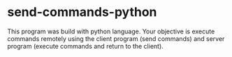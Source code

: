 # send-commands-python
This program was build with python language. Your objective is execute commands remotely using the client program (send commands) and server program (execute commands and return to the client). 
